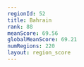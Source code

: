 ```yaml
---
regionId: 52
title: Bahrain
rank: 88
meanScore: 69.56
globalMeanScore: 69.21
numRegions: 220
layout: region_score
---
```

